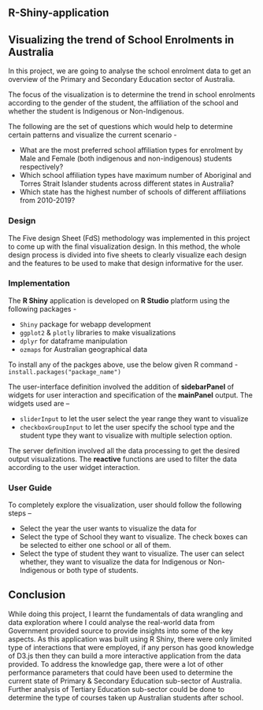 ## R-Shiny-application
## Visualizing the trend of School Enrolments in Australia
In this project, we are going to analyse the school enrolment data to
get an overview of the Primary and Secondary Education sector of Australia.

The focus of the visualization is to determine the trend in school enrolments according to the
gender of the student, the affiliation of the school and whether the student is Indigenous or
Non-Indigenous.

The following are the set of questions which would help to determine certain patterns and
visualize the current scenario -
- What are the most preferred school affiliation types for enrolment by Male and Female
(both indigenous and non-indigenous) students respectively? 
- Which school affiliation types have maximum number of Aboriginal and Torres Strait
Islander students across different states in Australia?
- Which state has the highest number of schools of different affiliations from 2010-2019?

### Design
The Five design Sheet (FdS) methodology was implemented in this project to come up with
the final visualization design. In this method, the whole design process is divided into five
sheets to clearly visualize each design and the features to be used to make that design
informative for the user.

### Implementation
The **R Shiny** application is developed on **R Studio** platform using the following packages -
- `Shiny` package for webapp development
- `ggplot2` & `plotly` libraries to make visualizations
- `dplyr` for dataframe manipulation
- `ozmaps` for Australian geographical data

To install any of the packges above, use the below given R command - <br>
`install.packages("package_name")`

The user-interface definition involved the addition of **sidebarPanel** of widgets for user
interaction and specification of the **mainPanel** output. 
The widgets used are – 
- `sliderInput` to let the user select the year range they want to visualize 
- `checkboxGroupInput` to let the user specify the school type and the student type they want to visualize with multiple
selection option.

The server definition involved all the data processing to get the desired output visualizations.
The **reactive** functions are used to filter the data according to the user widget interaction.

### User Guide
To completely explore the visualization, user should follow the following steps –

* Select the year the user wants to visualize the data for
* Select the type of School they want to visualize. The check boxes can be selected to
either one school or all of them.
* Select the type of student they want to visualize. The user can select whether, they
want to visualize the data for Indigenous or Non-Indigenous or both type of students.

## Conclusion

While doing this project, I learnt the fundamentals of data wrangling and data exploration
where I could analyse the real-world data from Government provided source to provide insights
into some of the key aspects. As this application was built using R Shiny, there were only
limited type of interactions that were employed, if any person has good knowledge of D3.js
then they can build a more interactive application from the data provided. To address the
knowledge gap, there were a lot of other performance parameters that could have been used to
determine the current state of Primary & Secondary Education sub-sector of Australia. Further
analysis of Tertiary Education sub-sector could be done to determine the type of courses taken
up Australian students after school.
